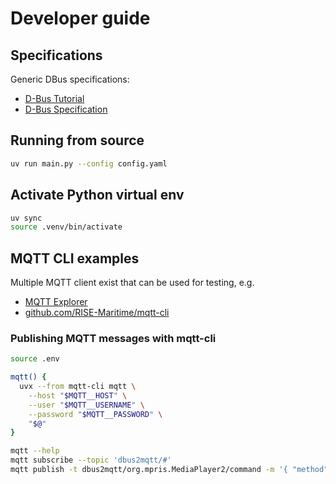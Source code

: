 # Developer guide

## Specifications

Generic DBus specifications:

* [D-Bus Tutorial](https://dbus.freedesktop.org/doc/dbus-tutorial.html)
* [D-Bus Specification](https://dbus.freedesktop.org/doc/dbus-specification.html)

## Running from source

```bash
uv run main.py --config config.yaml
```

## Activate Python virtual env

```bash
uv sync
source .venv/bin/activate
```

## MQTT CLI examples

Multiple MQTT client exist that can be used for testing, e.g.

* [MQTT Explorer](https://mqtt-explorer.com/)
* [github.com/RISE-Maritime/mqtt-cli](https://github.com/RISE-Maritime/mqtt-cli)

### Publishing MQTT messages with mqtt-cli

```bash
source .env

mqtt() {
  uvx --from mqtt-cli mqtt \
    --host "$MQTT__HOST" \
    --user "$MQTT__USERNAME" \
    --password "$MQTT__PASSWORD" \
    "$@"
}

mqtt --help
mqtt subscribe --topic 'dbus2mqtt/#'
mqtt publish -t dbus2mqtt/org.mpris.MediaPlayer2/command -m '{ "method": "Play" }'
```
